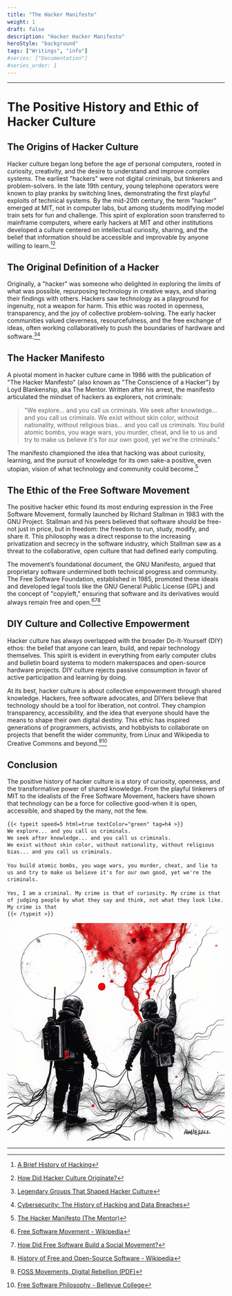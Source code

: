 ```yaml
---
title: "The Hacker Manifesto"
weight: 1
draft: false
description: "Hacker Hacker Manifesto"
heroStyle: "background"
tags: ["Writings", "info"]
#series: ["Documentation"]
#series_order: 1
---
```

---
# The Positive History and Ethic of Hacker Culture

## The Origins of Hacker Culture

Hacker culture began long before the age of personal computers, rooted in curiosity, creativity, and the desire to understand and improve complex systems. The earliest "hackers" were not digital criminals, but tinkerers and problem-solvers. In the late 19th century, young telephone operators were known to play pranks by switching lines, demonstrating the first playful exploits of technical systems. By the mid-20th century, the term "hacker" emerged at MIT, not in computer labs, but among students modifying model train sets for fun and challenge. This spirit of exploration soon transferred to mainframe computers, where early hackers at MIT and other institutions developed a culture centered on intellectual curiosity, sharing, and the belief that information should be accessible and improvable by anyone willing to learn.[^1][^2]

## The Original Definition of a Hacker

Originally, a "hacker" was someone who delighted in exploring the limits of what was possible, repurposing technology in creative ways, and sharing their findings with others. Hackers saw technology as a playground for ingenuity, not a weapon for harm. This ethic was rooted in openness, transparency, and the joy of collective problem-solving. The early hacker communities valued cleverness, resourcefulness, and the free exchange of ideas, often working collaboratively to push the boundaries of hardware and software.[^3][^4]

## The Hacker Manifesto

A pivotal moment in hacker culture came in 1986 with the publication of "The Hacker Manifesto" (also known as "The Conscience of a Hacker") by Loyd Blankenship, aka The Mentor. Written after his arrest, the manifesto articulated the mindset of hackers as explorers, not criminals:

> "We explore... and you call us criminals. We seek after knowledge... and you call us criminals. We exist without skin color, without nationality, without religious bias... and you call us criminals. You build atomic bombs, you wage wars, you murder, cheat, and lie to us and try to make us believe it's for our own good, yet we're the criminals."

The manifesto championed the idea that hacking was about curiosity, learning, and the pursuit of knowledge for its own sake-a positive, even utopian, vision of what technology and community could become.[^5]

## The Ethic of the Free Software Movement

The positive hacker ethic found its most enduring expression in the Free Software Movement, formally launched by Richard Stallman in 1983 with the GNU Project. Stallman and his peers believed that software should be free-not just in price, but in freedom: the freedom to run, study, modify, and share it. This philosophy was a direct response to the increasing privatization and secrecy in the software industry, which Stallman saw as a threat to the collaborative, open culture that had defined early computing.

The movement’s foundational document, the GNU Manifesto, argued that proprietary software undermined both technical progress and community. The Free Software Foundation, established in 1985, promoted these ideals and developed legal tools like the GNU General Public License (GPL) and the concept of "copyleft," ensuring that software and its derivatives would always remain free and open.[^6][^7][^8]

## DIY Culture and Collective Empowerment

Hacker culture has always overlapped with the broader Do-It-Yourself (DIY) ethos: the belief that anyone can learn, build, and repair technology themselves. This spirit is evident in everything from early computer clubs and bulletin board systems to modern makerspaces and open-source hardware projects. DIY culture rejects passive consumption in favor of active participation and learning by doing.

At its best, hacker culture is about collective empowerment through shared knowledge. Hackers, free software advocates, and DIYers believe that technology should be a tool for liberation, not control. They champion transparency, accessibility, and the idea that everyone should have the means to shape their own digital destiny. This ethic has inspired generations of programmers, activists, and hobbyists to collaborate on projects that benefit the wider community, from Linux and Wikipedia to Creative Commons and beyond.[^9][^10]

## Conclusion

The positive history of hacker culture is a story of curiosity, openness, and the transformative power of shared knowledge. From the playful tinkerers of MIT to the idealists of the Free Software Movement, hackers have shown that technology can be a force for collective good-when it is open, accessible, and shaped by the many, not the few.

```
{{< typeit speed=5 html=true textColor="green" tag=h4 >}}
We explore... and you call us criminals.
We seek after knowledge... and you call us criminals.
We exist without skin color, without nationality, without religious bias... and you call us criminals.

You build atomic bombs, you wage wars, you murder, cheat, and lie to us and try to make us believe it's for our own good, yet we're the criminals.

Yes, I am a criminal. My crime is that of curiosity. My crime is that of judging people by what they say and think, not what they look like. My crime is that
{{< /typeit >}}
```

![Hackers are Explorers](feature.jpg)

---

[^1]: [A Brief History of Hacking](https://www.cobalt.io/blog/history-of-hacking)
[^2]: [How Did Hacker Culture Originate?](https://observer.com/2017/08/how-did-hacker-culture-originate-decentralization-history-of-computers/)
[^3]: [Legendary Groups That Shaped Hacker Culture](https://cybernews.com/editorial/legendary-groups-shaped-hacker-culture/)
[^4]: [Cybersecurity: The History of Hacking and Data Breaches](https://www.monroeu.edu/news/cybersecurity-history-hacking-data-breaches)
[^5]: [The Hacker Manifesto (The Mentor)](https://www.mit.edu/~jcb/hacker.html)
[^6]: [Free Software Movement - Wikipedia](https://en.wikipedia.org/wiki/Free_software_movement)
[^7]: [How Did Free Software Build a Social Movement?](https://blog.jwf.io/2020/04/how-did-free-software-build-a-social-movement/)
[^8]: [History of Free and Open-Source Software - Wikipedia](https://en.wikipedia.org/wiki/History_of_free_and_open-source_software)
[^9]: [FOSS Movements, Digital Rebellion (PDF)](https://scholarspace.manoa.hawaii.edu/bitstream/10125/49730/1/FOSS%20Movements,%20Digital%20Rebellion%20final%20draft.pdf)
[^10]: [Free Software Philosophy - Bellevue College](https://www2.bellevuecollege.edu/artshum/materials/phil/Payne/Spring2005/260/FreeSoftwarePhilosophy.htm)

